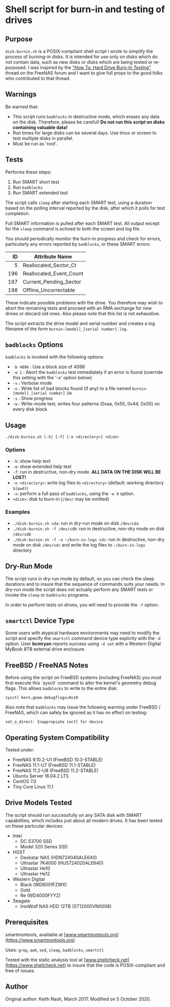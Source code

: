 # Shell script for burn-in and testing of drives

## Purpose

`disk-burnin.sh` is a POSIX-compliant shell script I wrote to simplify the process of burning-in disks. It is intended for use only on disks which do not contain data, such as new disks or disks which are being tested or re-purposed. I was inspired by the ["How To: Hard Drive Burn-In Testing"](https://forums.freenas.org/index.php?threads/how-to-hard-drive-burn-in-testing.21451/) thread on the FreeNAS forum and I want to give full props to the good folks who contributed to that thread.

## Warnings

Be warned that:

* This script runs `badblocks` in destructive mode, which erases any data on the disk. Therefore, please be careful! __Do not run this script on disks containing valuable data!__
* Run times for large disks can be several days. Use tmux or screen to test multiple disks in parallel.
* Must be run as 'root'.

## Tests

Performs these steps:

1. Run SMART short test
2. Run `badblocks`
3. Run SMART extended test

The script calls `sleep` after starting each SMART test, using a duration based on the polling interval reported by the disk, after which it polls for test completion.

Full SMART information is pulled after each SMART test. All output except for the `sleep` command is echoed to both the screen and log file.

You should periodically monitor the burn-in progress and check for errors, particularly any errors reported by `badblocks`, or these SMART errors:
  
|ID|Attribute Name|
|---:|---|
|  5|Reallocated_Sector_Ct|
|196|Reallocated_Event_Count|
|197|Current_Pending_Sector|
|198|Offline_Uncorrectable|

These indicate possible problems with the drive. You therefore may wish to abort the remaining tests and proceed with an RMA exchange for new drives or discard old ones. Also please note that this list is not exhaustive.

The script extracts the drive model and serial number and creates a log filename of the form `burnin-[model]_[serial number].log`.

## `badblocks` Options

`badblocks` is invoked with the following options:

* `-b 4096` : Use a block size of 4096
* `-e 1` : Abort the `badblocks` test immediately if an error is found (override this setting with the '-x' option below)
* `-v` : Verbose mode
* `-o` : Write list of bad blocks found (if any) to a file named `burnin-[model]_[serial number].bb`
* `-s` : Show progress
* `-w` : Write-mode test, writes four patterns (0xaa, 0x55, 0x44, 0x00) on every disk block

## Usage

`./disk-burnin.sh [-h] [-f] [-o <directory>] <disk>`

### Options

* `-h`: show help text
* `-e`: show extended help text
* `-f`: run in destructive, non-dry mode. **ALL DATA ON THE DISK WILL BE LOST!**
* `-o <directory>`: write log files to `<directory>` (default: working directory `$(pwd)`)
* `-x`: perform a full pass of `badblocks`, using the `-e 0` option.
* `<disk>`: disk to burn-in (`/dev/` may be omitted)

### Examples

* `./disk-burnin.sh sda`: run in dry-run mode on disk `/dev/sda`
* `./disk-burnin.sh -f /dev/sdb`: run in destructive, non-dry mode on disk `/dev/sdb`
* `./disk-burnin.sh -f -o ~/burn-in-logs sdc`: run in destructive, non-dry mode on disk `/dev/sdc` and write the log files to `~/burn-in-logs` directory

## Dry-Run Mode

The script runs in dry-run mode by default, so you can check the sleep durations and to insure that the sequence of commands suits your needs. In dry-run mode the script does not actually perform any SMART tests or invoke the `sleep` or `badblocks` programs.

In order to perform tests on drives, you will need to provide the `-f` option.

## `smartctl` Device Type

Some users with atypical hardware environments may need to modify the script and specify the `smartctl` command device type explictly with the `-d` option. User __bcmryan__ reports success using `-d sat` with a Western Digital MyBook 8TB external drive enclosure.

## FreeBSD / FreeNAS Notes

Before using the script on FreeBSD systems (including FreeNAS) you must first execute this ´sysctl´ command to alter the kernel's geometry debug flags. This allows `badblocks` to write to the entire disk:

`sysctl kern.geom.debugflags=0x10`

Also note that `badblocks` may issue the following warning under FreeBSD / FreeNAS, which can safely be ignored as it has no effect on testing:

`set_o_direct: Inappropiate ioctl for device`

## Operating System Compatibility

Tested under:

* FreeNAS 9.10.2-U1 (FreeBSD 10.3-STABLE)
* FreeNAS 11.1-U7 (FreeBSD 11.1-STABLE)
* FreeNAS 11.2-U8 (FreeBSD 11.2-STABLE)
* Ubuntu Server 16.04.2 LTS
* CentOS 7.0
* Tiny Core Linux 11.1

## Drive Models Tested

The script should run successfully on any SATA disk with SMART capabilities, which includes just about all modern drives. It has been tested on these particular devices:

* Intel
  * DC S3700 SSD
  * Model 320 Series SSD
* HGST
  * Deskstar NAS (HDN724040ALE640)
  * Ultrastar 7K4000 (HUS724020ALE640)
  * Ultrastar He10
  * Ultrastar He12
* Western Digital
  * Black (WD6001FZWX)
  * Gold
  * Re (WD4000FYYZ)
* Seagate
  * IronWolf NAS HDD 12TB (ST12000VN0008)

## Prerequisites

smartmontools, available at [www.smartmontools.org](https://www.smartmontools.org)

Uses: `grep`, `awk`, `sed`, `sleep`, `badblocks`, `smartctl`

Tested with the static analysis tool at [www.shellcheck.net](https://www.shellcheck.net) to insure that the code is POSIX-compliant and free of issues.

## Author

Original author: Keith Nash, March 2017.
Modified on 5 October 2020.
